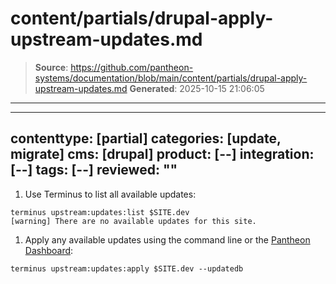 # content/partials/drupal-apply-upstream-updates.md

> **Source**: https://github.com/pantheon-systems/documentation/blob/main/content/partials/drupal-apply-upstream-updates.md
> **Generated**: 2025-10-15 21:06:05

---

---
contenttype: [partial]
categories: [update, migrate]
cms: [drupal]
product: [--]
integration: [--]
tags: [--]
reviewed: ""
---

1. Use Terminus to list all available updates:

  ```bash{outputLines:2}
  terminus upstream:updates:list $SITE.dev
  [warning] There are no available updates for this site.
  ```

1. Apply any available updates using the command line or the [Pantheon Dashboard](/core-updates#apply-upstream-updates-via-the-site-dashboard):

  ```bash{promptUser: user}
  terminus upstream:updates:apply $SITE.dev --updatedb
  ```

